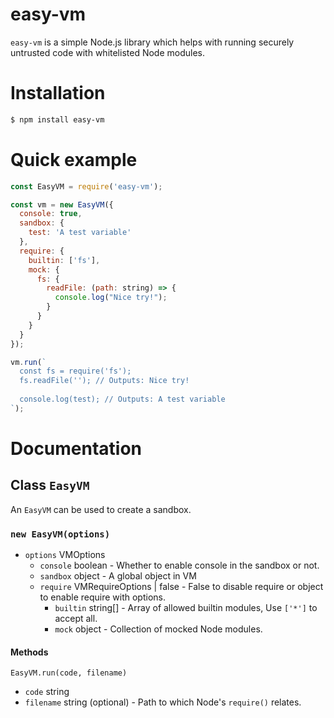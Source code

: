 # easy-vm

`easy-vm` is a simple Node.js library which helps with running securely untrusted code with whitelisted Node modules.

# Installation

```bash
$ npm install easy-vm
```

# Quick example
```javascript
const EasyVM = require('easy-vm');

const vm = new EasyVM({
  console: true,
  sandbox: {
    test: 'A test variable'
  },
  require: {
    builtin: ['fs'],
    mock: {
      fs: {
        readFile: (path: string) => {
          console.log("Nice try!");
        }
      }
    }
  }
});

vm.run(`
  const fs = require('fs');
  fs.readFile(''); // Outputs: Nice try!
  
  console.log(test); // Outputs: A test variable
`);
```

# Documentation

## Class `EasyVM`

An `EasyVM` can be used to create a sandbox.

### `new EasyVM(options)`

  * `options` VMOptions
    * `console` boolean - Whether to enable console in the sandbox or not.
    * `sandbox` object - A global object in VM
    * `require` VMRequireOptions | false - False to disable require or object to enable require with options.
      * `builtin` string[] - Array of allowed builtin modules, Use `['*']` to accept all.
      * `mock` object - Collection of mocked Node modules.
      
#### Methods

`EasyVM.run(code, filename)`

 * `code` string
 * `filename` string (optional) - Path to which Node's `require()` relates.
